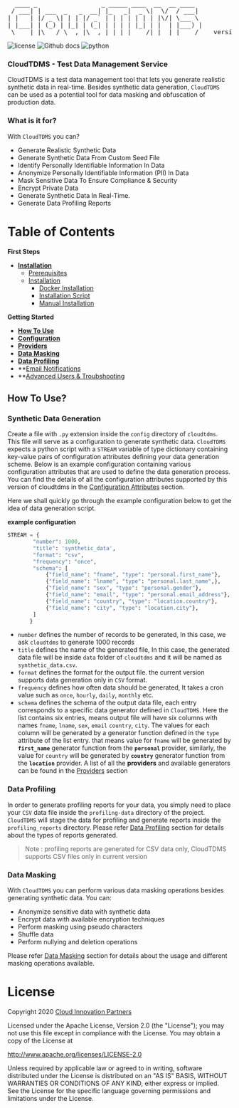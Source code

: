 <pre>
  ____ _                 _ _____ ____  __  __ ____  
 / ___| | ___  _   _  __| |_   _|  _ \|  \/  / ___| 
| |   | |/ _ \| | | |/ _` | | | | | | | |\/| \___ \ 
| |___| | (_) | |_| | (_| | | | | |_| | |  | |___) |
 \____|_|\___/ \__,_|\__,_| |_| |____/|_|  |_|____/    version 0.1
</pre>

![license](https://img.shields.io/badge/license-Apache2-blue) ![Github docs](https://img.shields.io/badge/docs-passing-green) ![python](https://img.shields.io/badge/python-3.6-blue)


### CloudTDMS - Test Data Management Service
CloudTDMS is a test data management tool that lets you generate realistic synthetic data in real-time. Besides synthetic 
data generation, `CloudTDMS` can be used as a potential tool for data masking and obfuscation of production data. 

### What is it for?
With `CloudTDMS` you can?
+ Generate Realistic Synthetic Data
+ Generate Synthetic Data From Custom Seed File
+ Identify Personally Identifiable Information In Data
+ Anonymize Personally Identifiable Information (PII) In Data
+ Mask Sensitive Data To Ensure Compliance & Security
+ Encrypt Private Data 
+ Generate Synthetic Data In Real-Time.
+ Generate Data Profiling Reports

# Table of Contents

**First Steps**

* **[Installation](installation.md)**
    - [Prerequisites](installation.md#pre-requisite)
    - [Installation](installation.md#installation)
        - [Docker Installation](installation.md#docker-image)
        - [Installation Script](installation.md#installation-script)
        - [Manual Installation](installation.md#manual-installation)
    
**Getting Started**

* **[How To Use](README.md#how-to-use-)**
* **[Configuration](configuration_script.md)**
* **[Providers](providers.md)**
* **[Data Masking](data_masking.md)**
* **[Data Profiling](data_profiling.md)**
* **[Email Notifications](docs/email_notify.md)
* **[Advanced Users & Troubshooting](docs/installation.md#advanced-users--troubleshooting)



## How To Use?

### Synthetic Data Generation

Create a file with `.py` extension inside the `config` directory of `cloudtdms`. This file will serve as a configuration 
to generate synthetic data. `CloudTDMS` expects a python script with a `STREAM` variable of type dictionary containing key-value 
pairs of configuration attributes defining your data generation scheme. Below is an example configuration containing various
configuration attributes that are used to define the data generation process. You can find the details of all the configuration
attributes supported by this version of cloudtdms in the [Configuration Attributes](configuration_script.md) section.

Here we shall quickly go through the example configuration below to get the idea of data generation script.  

**example configuration**
   
```python
STREAM = {
        "number": 1000,
        "title": 'synthetic_data',
        "format": "csv",
        "frequency": "once",
        "schema": [
            {"field_name": "fname", "type": "personal.first_name"},
            {"field_name": "lname", "type": "personal.last_name",},
            {"field_name": "sex", "type": "personal.gender"},
            {"field_name": "email", "type": "personal.email_address"},
            {"field_name": "country", "type": "location.country"},
            {"field_name": "city", "type": "location.city"},
        ]
       }
```

+ `number` defines the number of records to be generated, In this case, we ask `cloudtdms` to generate 1000 records
+ `title` defines the name of the generated file, In this case, the generated data file will be inside `data` folder of 
          `cloudtdms` and it will be named as `synthetic_data.csv`.
+ `format` defines the format for the output file. the current version supports data generation only in `CSV` format.
+ `frequency` defines how often data should be generated, It takes a cron value such as `once`, `hourly`, `daily`, `monthly` etc.
+ `schema` defines the schema of the output data file, each entry corresponds to a specific data generator defined in `CloudTDMS`. Here 
           the list contains six entries, means output file will have six columns with names `fname`, `lname`, `sex`, `email`
           `country`, `city`. The values for each column will be generated by a generator function defined in the `type` attribute
           of the list entry. that means value for `fname` will be generated by **`first_name`** generator function from the 
           **`personal`** provider, similarly, the value for `country` will be generated by **`country`** generator function from the
           **`location`** provider. A list of all the **providers** and available generators can be found in the [Providers](providers.md) section

### Data Profiling

In order to generate profiling reports for your data, you simply need to place your `CSV` data file inside the `profiling-data`
directory of the project. `CloudTDMS` will stage the data for profiling and generate reports inside the `profiling_reports`
directory. Please refer [Data Profiling](data_profiling.md) section for details about the types of reports generated.

>Note : profiling reports are generated for CSV data only, CloudTDMS supports CSV files only in current version

### Data Masking

With `CloudTDMS` you can perform various data masking operations besides generating synthetic data. You can:

+ Anonymize sensitive data with synthetic data
+ Encrypt data with available encryption techniques
+ Perform masking using pseudo characters
+ Shuffle data
+ Perform nullying and deletion operations

Please refer [Data Masking](data_masking.md) section for details about the usage and different masking operations available.

# License
Copyright 2020 [Cloud Innovation Partners](http://cloudinp.com)

Licensed under the Apache License, Version 2.0 (the "License");
you may not use this file except in compliance with the License.
You may obtain a copy of the License at

   http://www.apache.org/licenses/LICENSE-2.0

Unless required by applicable law or agreed to in writing, software
distributed under the License is distributed on an "AS IS" BASIS,
WITHOUT WARRANTIES OR CONDITIONS OF ANY KIND, either express or implied.
See the License for the specific language governing permissions and
limitations under the License.
